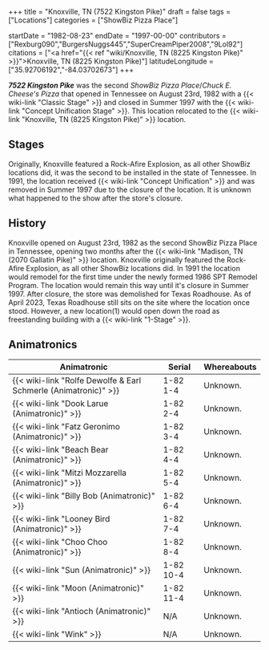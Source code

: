 +++
title = "Knoxville, TN (7522 Kingston Pike)"
draft = false
tags = ["Locations"]
categories = ["ShowBiz Pizza Place"]


startDate = "1982-08-23"
endDate = "1997-00-00"
contributors = ["Rexburg090","BurgersNuggs445","SuperCreamPiper2008","9Lol92"]
citations = ["<a href=\"{{< ref \"wiki/Knoxville, TN (8225 Kingston Pike)\" >}}\">Knoxville, TN (8225 Kingston Pike)</a>"]
latitudeLongitude = ["35.92706192","-84.03702673"]
+++

***7522 Kingston Pike*** was the second *ShowBiz Pizza Place*/*Chuck E. Cheese's Pizza* that opened in Tennessee on August 23rd, 1982 with a {{< wiki-link "Classic Stage" >}} and closed in Summer 1997 with the {{< wiki-link "Concept Unification Stage" >}}. This location relocated to the {{< wiki-link "Knoxville, TN (8225 Kingston Pike)" >}} location.

## Stages

Originally, Knoxville featured a Rock-Afire Explosion, as all other ShowBiz locations did, it was the second to be installed in the state of Tennessee. In 1991, the location received {{< wiki-link "Concept Unification" >}} and was removed in Summer 1997 due to the closure of the location. It is unknown what happened to the show after the store's closure.

## History

Knoxville opened on August 23rd, 1982 as the second ShowBiz Pizza Place in Tennessee, opening two months after the {{< wiki-link "Madison, TN (2070 Gallatin Pike)" >}} location. Knoxville originally featured the Rock-Afire Explosion, as all other ShowBiz locations did. In 1991 the location would remodel for the first time under the newly formed 1986 SPT Remodel Program. The location would remain this way until it's closure in Summer 1997. After closure, the store was demolished for Texas Roadhouse. As of April 2023, Texas Roadhouse still sits on the site where the location once stood. However, a new location(1) would open down the road as freestanding building with a {{< wiki-link "1-Stage" >}}.

## Animatronics

| Animatronic                                                               | Serial    | Whereabouts |
|---------------------------------------------------------------------------|-----------|-------------|
| {{< wiki-link "Rolfe Dewolfe &amp; Earl Schmerle (Animatronic)" >}} | 1-82 1-4  | Unknown.    |
| {{< wiki-link "Dook Larue (Animatronic)" >}}                        | 1-82 2-4  | Unknown.    |
| {{< wiki-link "Fatz Geronimo (Animatronic)" >}}                     | 1-82 3-4  | Unknown.    |
| {{< wiki-link "Beach Bear (Animatronic)" >}}                        | 1-82 4-4  | Unknown.    |
| {{< wiki-link "Mitzi Mozzarella (Animatronic)" >}}                  | 1-82 5-4  | Unknown.    |
| {{< wiki-link "Billy Bob (Animatronic)" >}}                         | 1-82 6-4  | Unknown.    |
| {{< wiki-link "Looney Bird (Animatronic)" >}}                       | 1-82 7-4  | Unknown.    |
| {{< wiki-link "Choo Choo (Animatronic)" >}}                         | 1-82 8-4  | Unknown.    |
| {{< wiki-link "Sun (Animatronic)" >}}                               | 1-82 10-4 | Unknown.    |
| {{< wiki-link "Moon (Animatronic)" >}}                              | 1-82 11-4 | Unknown.    |
| {{< wiki-link "Antioch (Animatronic)" >}}                           | N/A       | Unknown.    |
| {{< wiki-link "Wink" >}}                                            | N/A       | Unknown.    |